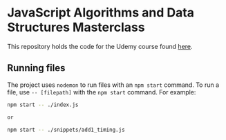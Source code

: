 # JavaScript Algorithms and Data Structures Masterclass

This repository holds the code for the Udemy course found [here](https://www.udemy.com/course/js-algorithms-and-data-structures-masterclass/).

## Running files

The project uses `nodemon` to run files with an `npm start` command. To run a file, use `-- [filepath]` with the `npm start` command. For example:

```bash
npm start -- ./index.js

or

npm start -- ./snippets/add1_timing.js
```
